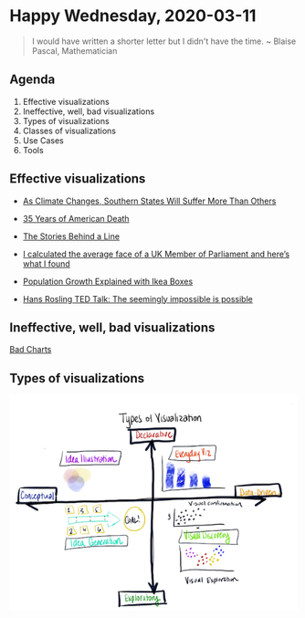 # Happy Wednesday, 2020-03-11

> I would have written a shorter letter but I didn't have the time.
~ Blaise Pascal, Mathematician

## Agenda

1. Effective visualizations  
2. Ineffective, well, bad visualizations
3. Types of visualizations  
4. Classes of visualizations  
5. Use Cases  
6. Tools   

## Effective visualizations  

- [As Climate Changes, Southern States Will Suffer More Than Others](https://www.nytimes.com/interactive/2017/06/29/climate/southern-states-worse-climate-effects.html)  

- [35 Years of American Death](https://projects.fivethirtyeight.com/mortality-rates-united-states/)  

- [The Stories Behind a Line](http://www.storiesbehindaline.com/)  

- [I calculated the average face of a UK Member of Parliament and here’s what I found](https://medium.com/@puntofisso/i-calculated-the-average-face-of-a-uk-member-of-parliament-and-heres-what-i-found-37f31b72b5d9)  

- [Population Growth Explained with Ikea Boxes](https://www.gapminder.org/videos/population-growth-explained-with-ikea-boxes/)

- [Hans Rosling TED Talk: The seemingly impossible is possible](https://www.gapminder.org/videos/ted-talks/hans-rosling-ted-talk-2007-seemingly-impossible-is-possible/)  

## Ineffective, well, bad visualizations  

[Bad Charts](https://ds.codeup.com/2-storytelling/bad-charts/)


## Types of visualizations  

![Types of Visualizations](Good_Charts-Types_of_Visualizations.png)



